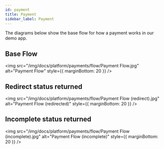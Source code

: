 ```yaml
---
id: payment
title: Payment
sidebar_label: Payment
---
```


The diagrams below show the base flow for how a payment works in our demo app.

## Base Flow

<img src="/img/docs/platform/payments/flow/Payment Flow.jpg" alt="Payment Flow" style={{ marginBottom: 20 }} />

## Redirect status returned

<img src="/img/docs/platform/payments/flow/Payment Flow (redirect).jpg" alt="Payment Flow (redirected)" style={{ marginBottom: 20 }} />

## Incomplete status returned

<img src="/img/docs/platform/payments/flow/Payment Flow (incomplete).jpg" alt="Payment Flow (incomplete)" style={{ marginBottom: 20 }} />
